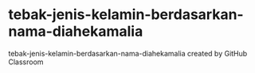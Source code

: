 # tebak-jenis-kelamin-berdasarkan-nama-diahekamalia
tebak-jenis-kelamin-berdasarkan-nama-diahekamalia created by GitHub Classroom

